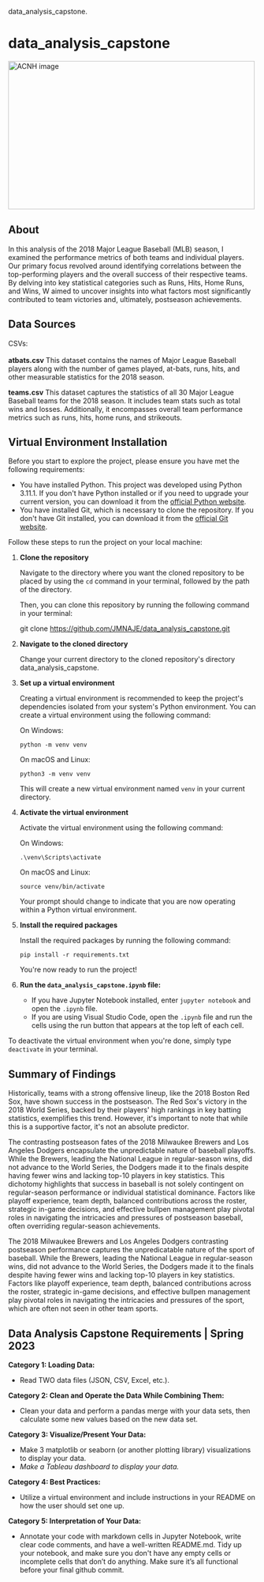 data_analysis_capstone.

# data_analysis_capstone

<img src="https://logos-world.net/wp-content/uploads/2023/08/MLB-Logos-30-Major-League-Baseball-Team-Logos-and-Names.png?resize=930%2C620&ssl=1" alt="ACNH image" width="500" height="300">

## About

In this analysis of the 2018 Major League Baseball (MLB) season, I examined the performance metrics of both teams and individual players. Our primary focus revolved around identifying correlations between the top-performing players and the overall success of their respective teams. By delving into key statistical categories such as Runs, Hits, Home Runs, and Wins, W aimed to uncover insights into what factors most significantly contributed to team victories and, ultimately, postseason achievements.

## Data Sources

CSVs:<br><br>
<b>atbats.csv</b>
This dataset contains the names of Major League Baseball players along with the number of games played, at-bats, runs, hits, and other measurable statistics for the 2018 season.

<b>teams.csv</b>
This dataset captures the statistics of all 30 Major League Baseball teams for the 2018 season. It includes team stats such as total wins and losses. Additionally, it encompasses overall team performance metrics such as runs, hits, home runs, and strikeouts.

## Virtual Environment Installation

Before you start to explore the project, please ensure you have met the following requirements:

- You have installed Python. This project was developed using Python 3.11.1. If you don't have Python installed or if you need to upgrade your current version, you can download it from the [official Python website](https://www.python.org/downloads/).
- You have installed Git, which is necessary to clone the repository. If you don't have Git installed, you can download it from the [official Git website](https://git-scm.com/downloads).

Follow these steps to run the project on your local machine:

1. **Clone the repository**

   Navigate to the directory where you want the cloned repository to be placed by using the ``cd`` command in your terminal, followed by the path of the directory.

   Then, you can clone this repository by running the following command in your terminal:

   git clone https://github.com/JMNAJE/data_analysis_capstone.git
2. **Navigate to the cloned directory**

   Change your current directory to the cloned repository's directory data_analysis_capstone.
3. **Set up a virtual environment**

   Creating a virtual environment is recommended to keep the project's dependencies isolated from your system's Python environment. You can create a virtual environment using the following command:

   On Windows:

   ```
   python -m venv venv
   ```

   On macOS and Linux:

   ```
   python3 -m venv venv
   ```

   This will create a new virtual environment named `venv` in your current directory.
4. **Activate the virtual environment**

   Activate the virtual environment using the following command:

   On Windows:

   ```
   .\venv\Scripts\activate
   ```

   On macOS and Linux:

   ```
   source venv/bin/activate
   ```

   Your prompt should change to indicate that you are now operating within a Python virtual environment.
5. **Install the required packages**

   Install the required packages by running the following command:

   ```
   pip install -r requirements.txt
   ```

   You're now ready to run the project!
6. **Run the ``data_analysis_capstone.ipynb`` file:**

   - If you have Jupyter Notebook installed, enter ``jupyter notebook`` and open the `.ipynb` file.
   - If you are using Visual Studio Code, open the `.ipynb` file and run the cells using the run button that appears at the top left of each cell.

To deactivate the virtual environment when you're done, simply type `deactivate` in your terminal.

## Summary of Findings

Historically, teams with a strong offensive lineup, like the 2018 Boston Red Sox, have shown success in the postseason. The Red Sox's victory in the 2018 World Series, backed by their players' high rankings in key batting statistics, exemplifies this trend. However, it's important to note that while this is a supportive factor, it's not an absolute predictor.

The contrasting postseason fates of the 2018 Milwaukee Brewers and Los Angeles Dodgers encapsulate the unpredictable nature of baseball playoffs. While the Brewers, leading the National League in regular-season wins, did not advance to the World Series, the Dodgers made it to the finals despite having fewer wins and lacking top-10 players in key statistics. This dichotomy highlights that success in baseball is not solely contingent on regular-season performance or individual statistical dominance. Factors like playoff experience, team depth, balanced contributions across the roster, strategic in-game decisions, and effective bullpen management play pivotal roles in navigating the intricacies and pressures of postseason baseball, often overriding regular-season achievements.

The 2018 Milwaukee Brewers and Los Angeles Dodgers contrasting postseason performance captures the unpredicatable nature of the sport of baseball. While the Brewers, leading the National League in regular-season wins, did not advance to the World Series, the Dodgers made it to the finals despite having fewer wins and lacking top-10 players in key statistics. Factors like playoff experience, team depth, balanced contributions across the roster, strategic in-game decisions, and effective bullpen management play pivotal roles in navigating the intricacies and pressures of the sport, which are often not seen in other team sports.


## Data Analysis Capstone Requirements | Spring 2023

**Category 1: Loading Data:**

- Read TWO data files (JSON, CSV, Excel, etc.).

**Category 2: Clean and Operate the Data While Combining Them:**

- Clean your data and perform a pandas merge with your data sets, then calculate some new values based on the new data set.

**Category 3: Visualize/Present Your Data:**

- Make 3 matplotlib or seaborn (or another plotting library) visualizations to display your data.
- *Make a Tableau dashboard to display your data.*

**Category 4: Best Practices:**

- Utilize a virtual environment and include instructions in your README on how the user should set one up.

**Category 5: Interpretation of Your Data:**

- Annotate your code with markdown cells in Jupyter Notebook, write clear code comments, and have a well-written README.md. Tidy up your notebook, and make sure you don't have any empty cells or incomplete cells that don’t do anything. Make sure it’s all functional before your final github commit.
